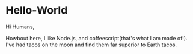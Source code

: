 # Hello-World


Hi Humans,
 
 Howbout here, I like Node.js, and coffeescript(that's what I am made of!).
 I've had tacos on the moon and find them far superior to Earth tacos.
